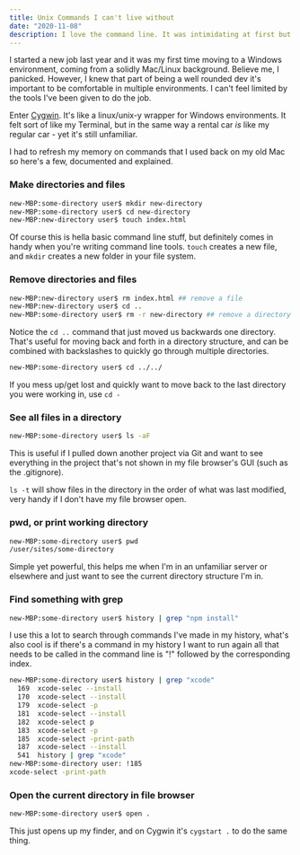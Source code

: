 ```yaml
---
title: Unix Commands I can't live without
date: "2020-11-08"
description: I love the command line. It was intimidating at first but now I don't know what I did without it.
---
```


I started a new job last year and it was my first time moving to a Windows environment, coming from a solidly Mac/Linux background. Believe me, I panicked. However, I knew that part of being a well rounded dev it's important to be comfortable in multiple environments. I can't feel limited by the tools I've been given to do the job.

Enter [Cygwin](https://www.cygwin.com/). It's like a linux/unix-y wrapper for Windows environments. It felt sort of like my Terminal, but in the same way a rental car *is* like my regular car - yet it's still unfamiliar.

I had to refresh my memory on commands that I used back on my old Mac so here's a few, documented and explained.

### Make directories and files

```bash
new-MBP:some-directory user$ mkdir new-directory
new-MBP:some-directory user$ cd new-directory
new-MBP:new-directory user$ touch index.html
```

Of course this is hella basic command line stuff, but definitely comes in handy when you're writing command line tools. `touch` creates a new file, and `mkdir` creates a new folder in your file system.

### Remove directories and files

```bash
new-MBP:new-directory user$ rm index.html ## remove a file
new-MBP:new-directory user$ cd ..
new-MBP:some-directory user$ rm -r new-directory ## remove a directory
```

Notice the `cd ..` command that just moved us backwards one directory. That's useful for moving back and forth in a directory structure, and can be combined with backslashes to quickly go through multiple directories.

```bash
new-MBP:some-directory user$ cd ../../
```

If you mess up/get lost and quickly want to move back to the last directory you were working in, use `cd -`

### See all files in a directory

```bash
new-MBP:some-directory user$ ls -aF
```

This is useful if I pulled down another project via Git and want to see everything in the project that's not shown in my file browser's GUI (such as the .gitignore).

`ls -t` will show files in the directory in the order of what was last modified, very handy if I don't have my file browser open.

### pwd, or print working directory

```bash
new-MBP:some-directory user$ pwd
/user/sites/some-directory
```

Simple yet powerful, this helps me when I'm in an unfamiliar server or elsewhere and just want to see the current directory structure I'm in.

### Find something with grep

```bash
new-MBP:some-directory user$ history | grep "npm install"
```

I use this a lot to search through commands I've made in my history, what's also cool is if there's a command in my history I want to run again all that needs to be called in the command line is "!" followed by the corresponding index.

```bash
new-MBP:some-directory user$ history | grep "xcode"
  169  xcode-selec --install
  170  xcode-select --install
  179  xcode-select -p
  181  xcode-select --install
  182  xcode-select p
  183  xcode-select -p
  185  xcode-select -print-path
  187  xcode-select --install
  541  history | grep "xcode"
new-MBP:some-directory user: !185
xcode-select -print-path
```

### Open the current directory in file browser

```bash
new-MBP:some-directory user$ open .
```

This just opens up my finder, and on Cygwin it's `cygstart .` to do the same thing.
